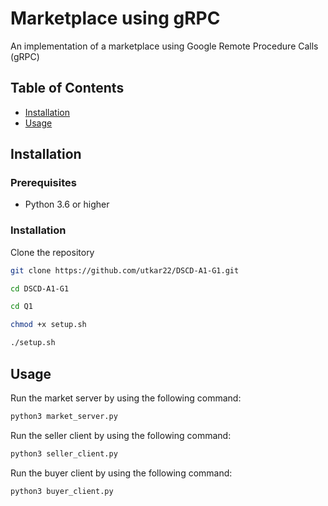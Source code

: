 # Marketplace using gRPC

An implementation of a marketplace using Google Remote Procedure Calls (gRPC)

## Table of Contents

- [Installation](#installation)
- [Usage](#usage)

## Installation

### Prerequisites
- Python 3.6 or higher

### Installation
Clone the repository
```bash
git clone https://github.com/utkar22/DSCD-A1-G1.git
```

```bash
cd DSCD-A1-G1
```

```bash
cd Q1
```

```bash
chmod +x setup.sh
```

```bash
./setup.sh
```


## Usage

Run the market server by using the following command:

```bash
python3 market_server.py 
```


Run the seller client by using the following command:

```bash
python3 seller_client.py 
```

Run the buyer client by using the following command:

```bash
python3 buyer_client.py 
```